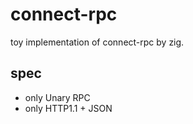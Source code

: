 # connect-rpc

toy implementation of connect-rpc by zig.


## spec

- only Unary RPC
- only HTTP1.1 + JSON

